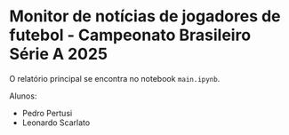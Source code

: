 # Monitor de notícias de jogadores de futebol - Campeonato Brasileiro Série A 2025

O relatório principal se encontra no notebook `main.ipynb`.

Alunos: 
- Pedro Pertusi
- Leonardo Scarlato

